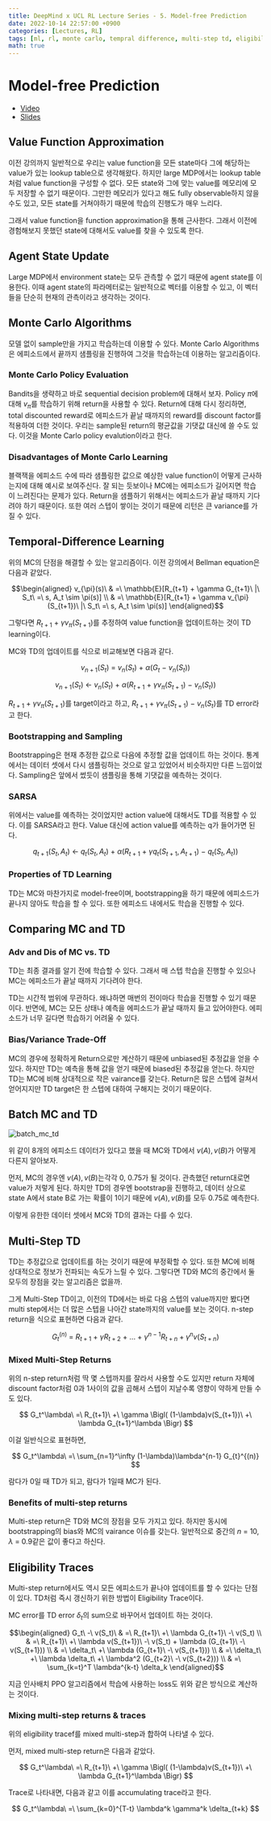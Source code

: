 ```yaml
---
title: DeepMind x UCL RL Lecture Series - 5. Model-free Prediction
date: 2022-10-14 22:57:00 +0900
categories: [Lectures, RL]
tags: [ml, rl, monte carlo, tempral difference, multi-step td, eligibility traces]
math: true
---
```


# Model-free Prediction

- [Video](https://www.youtube.com/watch?v=eaWfWoVUTEw&list=PLqYmG7hTraZDVH599EItlEWsUOsJbAodm&index=5&ab_channel=DeepMind)
- [Slides](https://dpmd.ai/modelfreeprediction)


## Value Function Approximation

이전 강의까지 일반적으로 우리는 value function을 모든 state마다 그에 해당하는 value가 있는 lookup table으로 생각해왔다. 하지만 large MDP에서는 lookup table처럼 value function을 구성할 수 없다. 모든 state와 그에 맞는 value를 메모리에 모두 저장할 수 없기 때문이다. 그만한 메모리가 있다고 해도 fully observable하지 않을 수도 있고, 모든 state를 거쳐야하기 때문에 학습의 진행도가 매우 느리다.

그래서 value function을 function approximation을 통해 근사한다. 그래서 이전에 경험해보지 못했던 state에 대해서도 value를 찾을 수 있도록 한다.


## Agent State Update

Large MDP에서 environment state는 모두 관측할 수 없기 때문에 agent state를 이용한다. 이때 agent state의 파라메터로는 일반적으로 벡터를 이용할 수 있고, 이 벡터들을 단순히 현재의 관측이라고 생각하는 것이다.


## Monte Carlo Algorithms

모델 없이 sample만을 가지고 학습하는데 이용할 수 있다. Monte Carlo Algorithms은 에피소드에서 끝까지 샘플링을 진행하여 그것을 학습하는데 이용하는 알고리즘이다.

### Monte Carlo Policy Evaluation

Bandits을 생략하고 바로 sequential decision problem에 대해서 보자. Policy $\pi$에 대해 $v_\pi$를 학습하기 위해 return을 사용할 수 있다. Return에 대해 다시 정리하면, total discounted reward로 에피소드가 끝날 때까지의 reward를 discount factor를 적용하여 더한 것이다. 우리는 sample된 return의 평균값을 기댓값 대신에 쓸 수도 있다. 이것을 Monte Carlo policy evalution이라고 한다.


### Disadvantages of Monte Carlo Learning

블랙잭을 에피소드 수에 따라 샘플링한 값으로 예상한 value function이 어떻게 근사하는지에 대해 예시로 보여주신다. 잘 되는 듯보이나 MC에는 에피소드가 길어지면 학습이 느려진다는 문제가 있다. Return을 샘플하기 위해서는 에피소드가 끝날 때까지 기다려야 하기 때문이다. 또한 여러 스텝이 쌓이는 것이기 때문에 리턴은 큰 variance를 가질 수 있다.


## Temporal-Difference Learning

위의 MC의 단점을 해결할 수 있는 알고리즘이다. 이전 강의에서 Bellman equation은 다음과 같았다.

$$\begin{aligned}
v_{\pi}(s)\ 
& =\ \mathbb{E}[R_{t+1} + \gamma G_{t+1}\ |\ S_t\ =\ s, A_t \sim \pi(s)] \\
& =\ \mathbb{E}[R_{t+1} + \gamma v_{\pi}(S_{t+1})\ |\ S_t\ =\ s, A_t \sim \pi(s)]
\end{aligned}$$

그렇다면 $R_{t+1}\ +\ \gamma v_{\pi}(S_{t+1})$를 추정하여 value function을 업데이트하는 것이 TD learning이다.

MC와 TD의 업데이트를 식으로 비교해보면 다음과 같다.

$$
v_{n+1}(S_t)\ =\ v_n(S_t)\ +\ \alpha(G_t\ -\ v_n(S_t))
$$

$$
v_{n+1}(S_t)\ \leftarrow\ v_n(S_t)\ +\ \alpha(R_{t+1}\ +\ \gamma v_{\pi}(S_{t+1})\ -\ v_n(S_t))
$$

$R_{t+1}\ +\ \gamma v_{\pi}(S_{t+1})$를 target이라고 하고,
$R_{t+1}\ +\ \gamma v_{\pi}(S_{t+1})\ -\ v_n(S_t)$를 TD error라고 한다.


### Bootstrapping and Sampling

Bootstrapping은 현재 추정한 값으로 다음에 추정할 값을 업데이트 하는 것이다. 통계에서는 데이터 셋에서 다시 샘플링하는 것으로 알고 있었어서 비슷하지만 다른 느낌이었다. Sampling은 앞에서 썼듯이 샘플링을 통해 기댓값을 예측하는 것이다.


### SARSA

위에서는 value를 예측하는 것이었지만 action value에 대해서도 TD를 적용할 수 있다. 이를 SARSA라고 한다. Value 대신에 action value를 예측하는 q가 들어가면 된다.

$$
q_{t+1}(S_t, A_t)\ \leftarrow\ q_t(S_t, A_t)\ +\ \alpha(R_{t+1}\ +\ \gamma q_t(S_{t+1}, A_{t+1})\ -\ q_t(S_t, A_t))
$$


### Properties of TD Learning

TD는 MC와 마찬가지로 model-free이며, bootstrapping을 하기 때문에 에피소드가 끝나지 않아도 학습을 할 수 있다. 또한 에피소드 내에서도 학습을 진행할 수 있다.


## Comparing MC and TD

### Adv and Dis of MC vs. TD

TD는 최종 결과를 알기 전에 학습할 수 있다. 그래서 매 스텝 학습을 진행할 수 있으나 MC는 에피소드가 끝날 때까지 기다려야 한다. 

TD는 시간적 범위에 무관하다. 왜냐하면 매번의 전이마다 학습을 진행할 수 있기 때문이다. 반면에, MC는 모든 상태나 예측을 에피소드가 끝날 때까지 들고 있어야한다. 에피소드가 너무 길다면 학습하기 어려울 수 있다.


### Bias/Variance Trade-Off

MC의 경우에 정확하게 Return으로만 계산하기 때문에 unbiased된 추정값을 얻을 수 있다. 하지만 TD는 예측을 통해 값을 얻기 때문에 biased된 추정값을 얻는다. 하지만 TD는 MC에 비해 상대적으로 작은 vairance를 갖는다. Return은 많은 스텝에 걸쳐서 얻어지지만 TD target은 한 스텝에 대하여 구해지는 것이기 때문이다.


## Batch MC and TD

![batch_mc_td](/assets/images/batch_mc_td.PNG)

위 같이 8개의 에피소드 데이터가 있다고 했을 때 MC와 TD에서 $v(A), v(B)$가 어떻게 다른지 알아보자.

먼저, MC의 경우엔 $v(A), v(B)$는각각 0, 0.75가 될 것이다. 관측했던 return대로면 value가 저렇게 된다. 
하지만 TD의 경우엔 bootstrap을 진행하고, 데이터 상으로 state A에서 state B로 가는 확률이 1이기 때문에 $v(A), v(B)$를 모두 0.75로 예측한다.

이렇게 유한한 데이터 셋에서 MC와 TD의 결과는 다를 수 있다.


## Multi-Step TD

TD는 추정값으로 업데이트를 하는 것이기 때문에 부정확할 수 있다. 또한 MC에 비해 상대적으로 정보가 전파되는 속도가 느릴 수 있다. 그렇다면 TD와 MC의 중간에서 둘 모두의 장점을 갖는 알고리즘은 없을까.

그게 Multi-Step TD이고, 이전의 TD에서는 바로 다음 스텝의 value까지만 봤다면 multi step에서는 더 많은 스텝을 나아간 state까지의 value를 보는 것이다. n-step return을 식으로 표현하면 다음과 같다.

$$
G_t^{(n)}\ =\ R_{t+1}\ +\ \gamma R_{t+2}\ +\ ...\ +\ \gamma^{n-1}R_{t+n} + \gamma^nv(S_{t+n})
$$


### Mixed Multi-Step Returns

위의 n-step return처럼 딱 몇 스텝까지를 잘라서 사용할 수도 있지만 return 자체에 discount factor처럼 0과 1사이의 값을 곱해서 스텝이 지날수록 영향이 약하게 만들 수도 있다.

$$
G_t^\lambda\ =\ R_{t+1}\ +\ \gamma \Bigl( (1-\lambda)v(S_{t+1})\ +\ \lambda G_{t+1}^\lambda \Bigr)
$$

이걸 일반식으로 표현하면,

$$
G_t^\lambda\ =\ \sum_{n=1}^\infty (1-\lambda)\lambda^{n-1} G_{t}^{(n)}
$$

람다가 0일 때 TD가 되고, 람다가 1일때 MC가 된다.


### Benefits of multi-step returns

Multi-step return은 TD와 MC의 장점을 모두 가지고 있다. 하지만 동시에 bootstrapping의 bias와 MC의 vairance 이슈를 갖는다. 일반적으로 중간의 $n\ =\ 10, \lambda\ =\ 0.9$같은 값이 좋다고 하신다.


## Eligibility Traces

Multi-step return에서도 역시 모든 에피소드가 끝나야 업데이트를 할 수 있다는 단점이 있다. TD처럼 즉시 갱신하기 위한 방법이 Eligibility Trace이다.

MC error를 TD error $\delta_t$의 sum으로 바꾸어서 업데이트 하는 것이다.

$$\begin{aligned}
G_t\ -\ v(S_t)\ & =\ R_{t+1}\ +\ \lambda G_{t+1}\ -\ v(S_t) \\
& =\ R_{t+1}\ +\ \lambda v(S_{t+1})\ -\ v(S_t) + \lambda (G_{t+1}\ -\ v(S_{t+1})) \\
& =\ \delta_t\ +\ \lambda (G_{t+1}\ -\ v(S_{t+1})) \\
& =\ \delta_t\ +\ \lambda \delta_t\ +\ \lambda^2 (G_{t+2}\ -\ v(S_{t+2})) \\
& =\ \sum_{k=t}^T \lambda^{k-t} \delta_k
\end{aligned}$$

지금 인사배치 PPO 알고리즘에서 학습에 사용하는 loss도 위와 같은 방식으로 계산하는 것이다.


### Mixing multi-step returns & traces

위의 eligibility tracef를 mixed multi-step과 합하여 나타낼 수 있다.

먼저, mixed multi-step return은 다음과 같았다.

$$
G_t^\lambda\ =\ R_{t+1}\ +\ \gamma \Bigl( (1-\lambda)v(S_{t+1})\ +\ \lambda G_{t+1}^\lambda \Bigr)
$$

Trace로 나타내면, 다음과 같고 이를 accumulating trace라고 한다.

$$
G_t^\lambda\ =\ \sum_{k=0}^{T-t} \lambda^k \gamma^k \delta_{t+k}
$$
